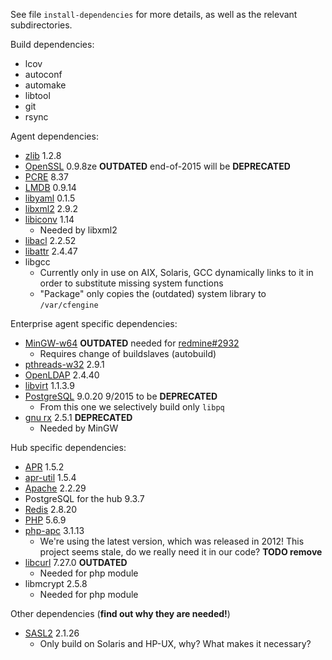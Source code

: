 See file `install-dependencies` for more details, as well as the
relevant subdirectories.


Build dependencies:

* lcov
* autoconf
* automake
* libtool
* git
* rsync

Agent dependencies:

* [zlib](http://www.zlib.net/) 1.2.8
* [OpenSSL](http://openssl.org/) 0.9.8ze **OUTDATED** end-of-2015 will be **DEPRECATED**
* [PCRE](http://ftp.csx.cam.ac.uk/pub/software/programming/pcre/) 8.37
* [LMDB](https://github.com/LMDB/lmdb/) 0.9.14
* [libyaml](http://pyyaml.org/wiki/LibYAML) 0.1.5
* [libxml2](http://xmlsoft.org/libxml2/) 2.9.2
* [libiconv](http://ftp.gnu.org/gnu/libiconv/) 1.14
  * Needed by libxml2
* [libacl](http://download.savannah.gnu.org/releases/acl/) 2.2.52
* [libattr](http://download.savannah.gnu.org/releases/attr/) 2.4.47
* libgcc
  * Currently only in use on AIX, Solaris, GCC dynamically links to it in order
    to substitute missing system functions
  * "Package" only copies the (outdated) system library to `/var/cfengine`

Enterprise agent specific dependencies:

* [MinGW-w64](http://sourceforge.net/projects/mingw-w64/) **OUTDATED** needed
  for [redmine#2932](https://dev.cfengine.com/issues/2932)
  * Requires change of buildslaves (autobuild)
* [pthreads-w32](ftp://sourceware.org/pub/pthreads-win32/) 2.9.1
* [OpenLDAP](http://www.openldap.org/software/download/) 2.4.40
* [libvirt](http://libvirt.org/sources/stable_updates/) 1.1.3.9
* [PostgreSQL](http://www.postgresql.org/) 9.0.20 9/2015 to be **DEPRECATED**
  * From this one we selectively build only `libpq`
* [gnu rx](http://www.gnu.org/software/rx/rx.html) 2.5.1 **DEPRECATED**
  * Needed by MinGW

Hub specific dependencies:

* [APR](https://apr.apache.org/) 1.5.2
* [apr-util](https://apr.apache.org/) 1.5.4
* [Apache](http://httpd.apache.org/) 2.2.29
* PostgreSQL for the hub 9.3.7
* [Redis](http://redis.io/) 2.8.20
* [PHP](http://php.net/) 5.6.9
* [php-apc](https://pecl.php.net/package/APC) 3.1.13
  * We're using the latest version, which was released in 2012!
    This project seems stale, do we really need it in our code?
    **TODO remove**
* [libcurl](http://curl.haxx.se/download.html) 7.27.0 **OUTDATED**
  * Needed for php module
* libmcrypt 2.5.8
  * Needed for php module

Other dependencies (**find out why they are needed!**)

* [SASL2](https://cyrusimap.org/mediawiki/index.php/Downloads) 2.1.26
  * Only build on Solaris and HP-UX, why? What makes it necessary?

